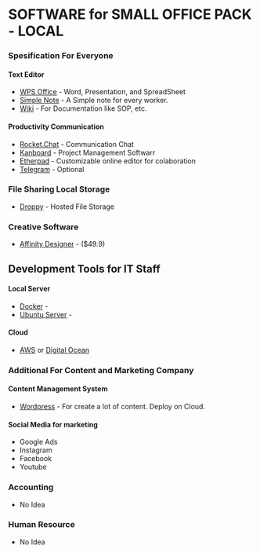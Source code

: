 # SOFTWARE for SMALL OFFICE PACK - LOCAL

### Spesification For Everyone

#### Text Editor
<ul>
  <li>
    <a href="https://www.wps.com/">WPS Office</a> - Word, Presentation, and SpreadSheet
  </li>
  <li>
    <a href="https://github.com/Automattic/simplenote-electron">Simple Note</a> - A Simple note for every worker.
  </li>
  <li>
    <a href="https://github.com/wikimedia/mediawiki">Wiki</a> - For Documentation like SOP, etc.
  </li>
</ul>

#### Productivity Communication
<ul>
  <li>
    <a href="https://rocket.chat/">Rocket.Chat</a> - Communication Chat
  </li>
  <li>
    <a href="https://kanboard.org/">Kanboard</a> - Project Management Softwarr
  </li>
  <li>
    <a href="https://etherpad.org/">Etherpad</a> - Customizable online editor for colaboration
  </li>
  <li>
    <a href="">Telegram</a> - Optional
  </li>
</ul>

### File Sharing Local Storage
<ul>
  <li><a href="https://github.com/silverwind/droppy">Droppy</a> - Hosted File Storage</li>
</ul>

### Creative Software 
<ul>
  <li><a href="https://affinity.serif.com/en-gb/">Affinity Designer</a> - ($49.9)</li>
</ul>

## Development Tools for IT Staff
#### Local Server
<ul>
  <li><a href="https://www.docker.com/">Docker</a> - </li>
  <li><a href="https://ubuntu.com/download/server">Ubuntu Server</a> - </li>
</ul>

#### Cloud
<ul>
  <li><a href="">AWS</a> or <a href="">Digital Ocean</a></li>
</ul>

### Additional For Content and Marketing Company

#### Content Management System
<ul>
  <li><a href="https://wordpress.com/">Wordpress</a> - For create a lot of content. Deploy on Cloud.</li>
</ul>

#### Social Media for marketing
<ul>
  <li>Google Ads</li>
  <li>Instagram</li>
  <li>Facebook</li>
  <li>Youtube</li>
</ul>

### Accounting
<ul>
  <li>No Idea</li>
</ul>

### Human Resource
<ul>
  <li>No Idea</li>
</ul>